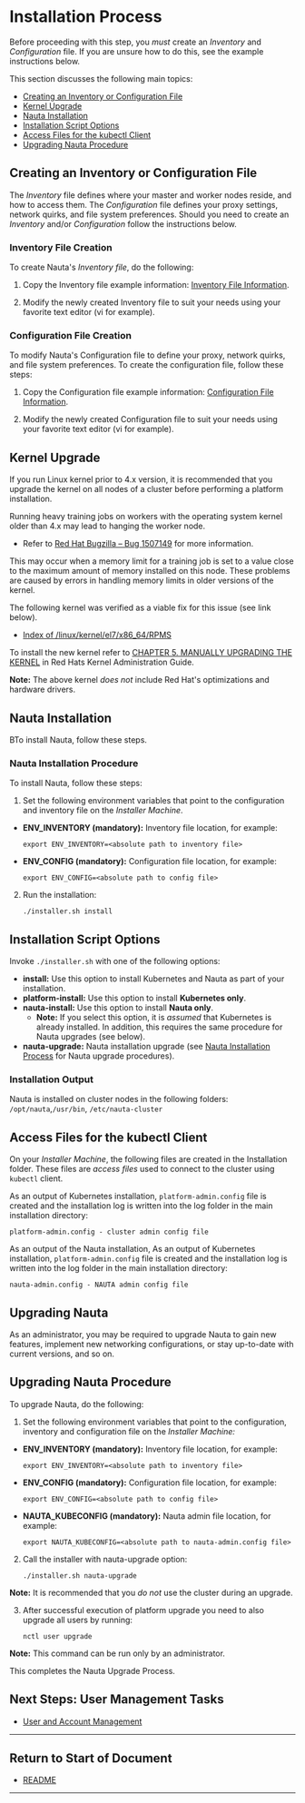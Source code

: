 # Installation Process

Before proceeding with this step, you _must_ create an _Inventory_ and _Configuration_ file. If you are unsure how to do this, see the example instructions below. 

This section discusses the following main topics: 

- [Creating an Inventory or Configuration File ](#creating-an-inventory-or-configuration-file)  
- [Kernel Upgrade](#kernel-upgrade)
- [Nauta Installation](#nauta-installation)
- [Installation Script Options](#installation-script-options)
- [Access Files for the kubectl Client](#access-files-for-the-kubectl-client)  
- [Upgrading Nauta Procedure](#upgrading-nauta-procedure)

## Creating an Inventory or Configuration File 

The _Inventory_ file defines where your master and worker nodes reside, and how to access them. The _Configuration_ file defines your proxy settings, network quirks, and file system preferences. Should you need to create an _Inventory_ and/or _Configuration_ follow the instructions below. 

### Inventory File Creation

To create Nauta's _Inventory file_, do the following:

1. Copy the Inventory file example information: [Inventory File Information](../Inventory_Tasks/IT.md).

1. Modify the newly created Inventory file to suit your needs using your favorite text editor (vi for example). 

### Configuration File Creation 

To modify Nauta's Configuration file to define your proxy, network quirks, and file system preferences. To create the configuration file, follow these steps:

1. Copy the Configuration file example information: [Configuration File Information](../Configuration_Tasks_Variables/CTV.md).

1. Modify the newly created Configuration file to suit your needs using your favorite text editor (vi for example).

## Kernel Upgrade

If you run Linux kernel prior to 4.x version, it is recommended that you upgrade the kernel on all nodes of a cluster before performing a platform installation. 

Running heavy training jobs on workers with the operating system kernel older than 4.x may lead to hanging the worker node. 
- Refer to [Red Hat Bugzilla – Bug 1507149](https://bugzilla.redhat.com/show_bug.cgi?id=1507149) for more information.

This may occur when a memory limit for a training job is set to a value close to the maximum amount of memory installed on this node. These problems are caused by errors in handling memory limits in older versions of the kernel.

The following kernel was verified as a viable fix for this issue (see link below).

- [Index of /linux/kernel/el7/x86_64/RPMS](https://elrepo.org/linux/kernel/el7/x86_64/RPMS/)

To install the new kernel refer to [CHAPTER 5. MANUALLY UPGRADING THE KERNEL](https://access.redhat.com/documentation/en-us/red_hat_enterprise_linux/7/html/kernel_administration_guide/ch-manually_upgrading_the_kernel) in Red Hats Kernel Administration Guide.

**Note:** The above kernel _does not_ include Red Hat's optimizations and hardware drivers.

## Nauta Installation

BTo install Nauta, follow these steps.  

### Nauta Installation Procedure

To install Nauta, follow these steps:

1. Set the following environment variables that point to the configuration and inventory file on the _Installer Machine_.

* **ENV_INVENTORY (mandatory):** Inventory file location, for example:
  
  `export ENV_INVENTORY=<absolute path to inventory file>`
  
* **ENV_CONFIG (mandatory):** Configuration file location, for example:

  `export ENV_CONFIG=<absolute path to config file>`
   
2. Run the installation:

    `./installer.sh install`

## Installation Script Options

Invoke `./installer.sh` with one of the following options:

* **install:** Use this option to install Kubernetes and Nauta as part of your installation.
* **platform-install:** Use this option to install **Kubernetes only**.
* **nauta-install:** Use this option to install **Nauta only**.
    - **Note:** If you select this option, it is _assumed_ that Kubernetes is already installed. In addition, this requires the same procedure for Nauta upgrades (see below). 
* **nauta-upgrade:** Nauta installation upgrade (see [Nauta Installation Process](../Installation_Process/IP.md) for Nauta upgrade  procedures). 

### Installation Output 

Nauta is installed on cluster nodes in the following folders: `/opt/nauta`,`/usr/bin`, `/etc/nauta-cluster`

## Access Files for the kubectl Client

On your _Installer Machine_, the following files are created in the Installation folder. These files are *access files* used to connect to the cluster using `kubectl` client.

As an output of Kubernetes installation, `platform-admin.config` file is created and the installation log is written into the log folder in the main installation directory:

`platform-admin.config - cluster admin config file`

As an output of the Nauta installation, As an output of Kubernetes installation, `platform-admin.config` file is created and the installation log is written into the log folder in the main installation directory:

`nauta-admin.config - NAUTA admin config file`

## Upgrading Nauta 

As an administrator, you may be required to upgrade Nauta to gain new features, implement new networking configurations, or stay up-to-date with current versions, and so on. 

## Upgrading Nauta Procedure

To upgrade Nauta, do the following:

1. Set the following environment variables that point to the configuration, inventory and configuration file on the _Installer Machine:_

* **ENV_INVENTORY (mandatory):** Inventory file location, for example:
  
  `export ENV_INVENTORY=<absolute path to inventory file>`
  
* **ENV_CONFIG (mandatory):** Configuration file location, for example:

  `export ENV_CONFIG=<absolute path to config file>`

* **NAUTA_KUBECONFIG (mandatory):** Nauta admin file location, for example:

  `export NAUTA_KUBECONFIG=<absolute path to nauta-admin.config file>`
   
2. Call the installer with nauta-upgrade option:

    `./installer.sh nauta-upgrade`

**Note:** It is recommended that you _do not_ use the cluster during an upgrade.

3. After successful execution of platform upgrade you need to also upgrade all users by running:

    `nctl user upgrade`

**Note:** This command can be run only by an administrator.

This completes the Nauta Upgrade Process.


## Next Steps: User Management Tasks

* [User and Account Management](../User_Management/UM.md)

----------------------

## Return to Start of Document

* [README](../README.md)

----------------------
